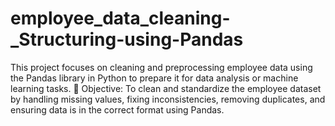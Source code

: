 # employee_data_cleaning-_Structuring-using-Pandas
This project focuses on cleaning and preprocessing employee data using the Pandas library in Python to prepare it for data analysis or machine learning tasks.  📌 Objective: To clean and standardize the employee dataset by handling missing values, fixing inconsistencies, removing duplicates, and ensuring data is in the correct format using Pandas.

